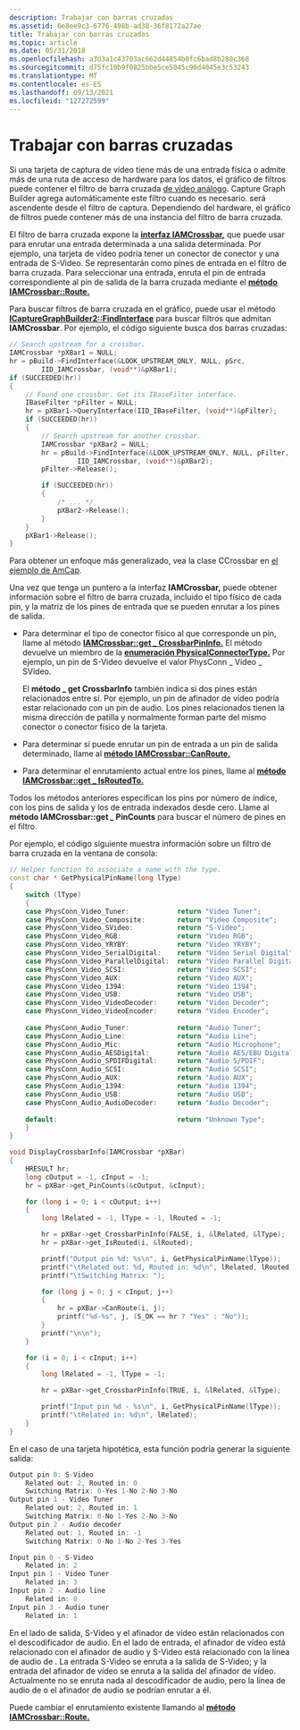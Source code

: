 ```yaml
---
description: Trabajar con barras cruzadas
ms.assetid: 6e8ee9c3-6776-498b-ad38-36f8172a27ae
title: Trabajar con barras cruzadas
ms.topic: article
ms.date: 05/31/2018
ms.openlocfilehash: a3d3a1c43703ac662d44854b0fc6bad8b280c368
ms.sourcegitcommit: d75fc10b9f0825bbe5ce5045c90d4045e3c53243
ms.translationtype: MT
ms.contentlocale: es-ES
ms.lasthandoff: 09/13/2021
ms.locfileid: "127272599"
---
```

# <a name="working-with-crossbars"></a>Trabajar con barras cruzadas

Si una tarjeta de captura de vídeo tiene más de una entrada física o admite más de una ruta de acceso de hardware para los datos, el gráfico de filtros puede contener el filtro de barra cruzada [de vídeo análogo](analog-video-crossbar-filter.md). Capture Graph Builder agrega automáticamente este filtro cuando es necesario. será ascendente desde el filtro de captura. Dependiendo del hardware, el gráfico de filtros puede contener más de una instancia del filtro de barra cruzada.

El filtro de barra cruzada expone la [**interfaz IAMCrossbar,**](/windows/desktop/api/Strmif/nn-strmif-iamcrossbar) que puede usar para enrutar una entrada determinada a una salida determinada. Por ejemplo, una tarjeta de vídeo podría tener un conector de conector y una entrada de S-Video. Se representarán como pines de entrada en el filtro de barra cruzada. Para seleccionar una entrada, enruta el pin de entrada correspondiente al pin de salida de la barra cruzada mediante el [**método IAMCrossbar::Route.**](/windows/desktop/api/Strmif/nf-strmif-iamcrossbar-route)

Para buscar filtros de barra cruzada en el gráfico, puede usar el método [**ICaptureGraphBuilder2::FindInterface**](/windows/desktop/api/Strmif/nf-strmif-icapturegraphbuilder2-findinterface) para buscar filtros que admitan **IAMCrossbar**. Por ejemplo, el código siguiente busca dos barras cruzadas:


```C++
// Search upstream for a crossbar.
IAMCrossbar *pXBar1 = NULL;
hr = pBuild->FindInterface(&LOOK_UPSTREAM_ONLY, NULL, pSrc,
        IID_IAMCrossbar, (void**)&pXBar1);
if (SUCCEEDED(hr)) 
{
    // Found one crossbar. Get its IBaseFilter interface.
    IBaseFilter *pFilter = NULL;
    hr = pXBar1->QueryInterface(IID_IBaseFilter, (void**)&pFilter);
    if (SUCCEEDED(hr)) 
    {
        // Search upstream for another crossbar.
        IAMCrossbar *pXBar2 = NULL;
        hr = pBuild->FindInterface(&LOOK_UPSTREAM_ONLY, NULL, pFilter,
                 IID_IAMCrossbar, (void**)&pXBar2);
        pFilter->Release();

        if (SUCCEEDED(hr))
        {
            /* ... */
            pXBar2->Release();
        }
    }
    pXBar1->Release();
}
```



Para obtener un enfoque más generalizado, vea la clase CCrossbar en [el ejemplo de AmCap](amcap-sample.md).

Una vez que tenga un puntero a la interfaz **IAMCrossbar,** puede obtener información sobre el filtro de barra cruzada, incluido el tipo físico de cada pin, y la matriz de los pines de entrada que se pueden enrutar a los pines de salida.

-   Para determinar el tipo de conector físico al que corresponde un pin, llame al método [**IAMCrossbar::get \_ CrossbarPinInfo.**](/windows/desktop/api/Strmif/nf-strmif-iamcrossbar-get_crossbarpininfo) El método devuelve un miembro de la [**enumeración PhysicalConnectorType.**](/windows/win32/api/strmif/ne-strmif-physicalconnectortype) Por ejemplo, un pin de S-Video devuelve el valor PhysConn \_ Video \_ SVideo.

    El **método \_ get CrossbarInfo** también indica si dos pines están relacionados entre sí. Por ejemplo, un pin de afinador de vídeo podría estar relacionado con un pin de audio. Los pines relacionados tienen la misma dirección de patilla y normalmente forman parte del mismo conector o conector físico de la tarjeta.

-   Para determinar si puede enrutar un pin de entrada a un pin de salida determinado, llame al [**método IAMCrossbar::CanRoute.**](/windows/desktop/api/Strmif/nf-strmif-iamcrossbar-canroute)
-   Para determinar el enrutamiento actual entre los pines, llame al [**método IAMCrossbar::get \_ IsRoutedTo.**](/windows/desktop/api/Strmif/nf-strmif-iamcrossbar-get_isroutedto)

Todos los métodos anteriores especifican los pins por número de índice, con los pins de salida y los de entrada indexados desde cero. Llame al **método IAMCrossbar::get \_ PinCounts** para buscar el número de pines en el filtro.

Por ejemplo, el código siguiente muestra información sobre un filtro de barra cruzada en la ventana de consola:


```C++
// Helper function to associate a name with the type.
const char * GetPhysicalPinName(long lType)
{
    switch (lType) 
    {
    case PhysConn_Video_Tuner:            return "Video Tuner";
    case PhysConn_Video_Composite:        return "Video Composite";
    case PhysConn_Video_SVideo:           return "S-Video";
    case PhysConn_Video_RGB:              return "Video RGB";
    case PhysConn_Video_YRYBY:            return "Video YRYBY";
    case PhysConn_Video_SerialDigital:    return "Video Serial Digital";
    case PhysConn_Video_ParallelDigital:  return "Video Parallel Digital"; 
    case PhysConn_Video_SCSI:             return "Video SCSI";
    case PhysConn_Video_AUX:              return "Video AUX";
    case PhysConn_Video_1394:             return "Video 1394";
    case PhysConn_Video_USB:              return "Video USB";
    case PhysConn_Video_VideoDecoder:     return "Video Decoder";
    case PhysConn_Video_VideoEncoder:     return "Video Encoder";
        
    case PhysConn_Audio_Tuner:            return "Audio Tuner";
    case PhysConn_Audio_Line:             return "Audio Line";
    case PhysConn_Audio_Mic:              return "Audio Microphone";
    case PhysConn_Audio_AESDigital:       return "Audio AES/EBU Digital";
    case PhysConn_Audio_SPDIFDigital:     return "Audio S/PDIF";
    case PhysConn_Audio_SCSI:             return "Audio SCSI";
    case PhysConn_Audio_AUX:              return "Audio AUX";
    case PhysConn_Audio_1394:             return "Audio 1394";
    case PhysConn_Audio_USB:              return "Audio USB";
    case PhysConn_Audio_AudioDecoder:     return "Audio Decoder";
        
    default:                              return "Unknown Type";
    }    
}

void DisplayCrossbarInfo(IAMCrossbar *pXBar)
{
    HRESULT hr;
    long cOutput = -1, cInput = -1;
    hr = pXBar->get_PinCounts(&cOutput, &cInput);

    for (long i = 0; i < cOutput; i++)
    {
        long lRelated = -1, lType = -1, lRouted = -1;

        hr = pXBar->get_CrossbarPinInfo(FALSE, i, &lRelated, &lType);
        hr = pXBar->get_IsRouted(i, &lRouted);

        printf("Output pin %d: %s\n", i, GetPhysicalPinName(lType));
        printf("\tRelated out: %d, Routed in: %d\n", lRelated, lRouted);
        printf("\tSwitching Matrix: ");

        for (long j = 0; j < cInput; j++)
        {
            hr = pXBar->CanRoute(i, j);
            printf("%d-%s", j, (S_OK == hr ? "Yes" : "No"));
        }
        printf("\n\n");
    }

    for (i = 0; i < cInput; i++)
    {
        long lRelated = -1, lType = -1;

        hr = pXBar->get_CrossbarPinInfo(TRUE, i, &lRelated, &lType);

        printf("Input pin %d - %s\n", i, GetPhysicalPinName(lType));
        printf("\tRelated in: %d\n", lRelated);
    }
}
```



En el caso de una tarjeta hipotética, esta función podría generar la siguiente salida:


```C++
Output pin 0: S-Video
    Related out: 2, Routed in: 0
    Switching Matrix: 0-Yes 1-No 2-No 3-No
Output pin 1 - Video Tuner
    Related out: 2, Routed in: 1
    Switching Matrix: 0-No 1-Yes 2-No 3-No
Output pin 2 - Audio decoder
    Related out: 1, Routed in: -1
    Switching Matrix: 0-No 1-No 2-Yes 3-Yes

Input pin 0 - S-Video
    Related in: 2
Input pin 1 - Video Tuner
    Related in: 3
Input pin 2 - Audio line
    Related in: 0
Input pin 3 - Audio tuner
    Related in: 1
```



En el lado de salida, S-Video y el afinador de vídeo están relacionados con el descodificador de audio. En el lado de entrada, el afinador de vídeo está relacionado con el afinador de audio y S-Video está relacionado con la línea de audio de . La entrada S-Video se enruta a la salida de S-Video; y la entrada del afinador de vídeo se enruta a la salida del afinador de vídeo. Actualmente no se enruta nada al descodificador de audio, pero la línea de audio de o el afinador de audio se podrían enrutar a él.

Puede cambiar el enrutamiento existente llamando al [**método IAMCrossbar::Route.**](/windows/desktop/api/Strmif/nf-strmif-iamcrossbar-route)

 

 




